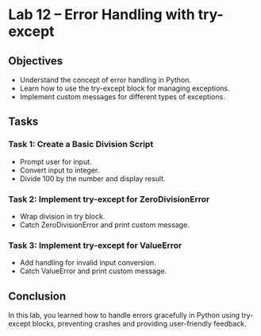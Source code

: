 # Lab 12 – Error Handling with try-except

## Objectives
- Understand the concept of error handling in Python.
- Learn how to use the try-except block for managing exceptions.
- Implement custom messages for different types of exceptions.

## Tasks

### Task 1: Create a Basic Division Script
- Prompt user for input.
- Convert input to integer.
- Divide 100 by the number and display result.

### Task 2: Implement try-except for ZeroDivisionError
- Wrap division in try block.
- Catch ZeroDivisionError and print custom message.

### Task 3: Implement try-except for ValueError
- Add handling for invalid input conversion.
- Catch ValueError and print custom message.

## Conclusion
In this lab, you learned how to handle errors gracefully in Python using try-except blocks, preventing crashes and providing user-friendly feedback.
